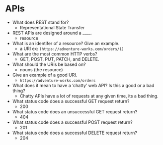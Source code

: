 # APIs

- What does REST stand for?
    - Representational State Transfer
- REST APIs are designed around a ____.
    - resource
- What is an identifer of a resource?  Give an example.
    - a URI ex: ```(https://adventure-works.com/orders/1)```
- What are the most common HTTP verbs?
    - GET, POST, PUT, PATCH, and DELETE.
- What should the URIs be based on?
    - nouns (the resource)
- Give an example of a good URI.
    - ```https://adventure-works.com/orders ```
- What does it mean to have a ‘chatty’ web API? Is this a good or a bad thing?
    - Chatty APIs have a lot of requests at any given time, its a bad thing.
- What status code does a successful GET request return?
    - 200
- What status code does an unsuccessful GET request return?
    - 404
- What status code does a successful POST request return?
    - 201
- What status code does a successful DELETE request return?
    - 204